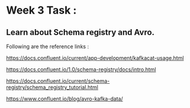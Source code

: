 # Week 3 Task :

## Learn about Schema registry and Avro.

Following are the reference links : 

https://docs.confluent.io/current/app-development/kafkacat-usage.html

https://docs.confluent.io/1.0/schema-registry/docs/intro.html

https://docs.confluent.io/current/schema-registry/schema_registry_tutorial.html

https://www.confluent.io/blog/avro-kafka-data/
